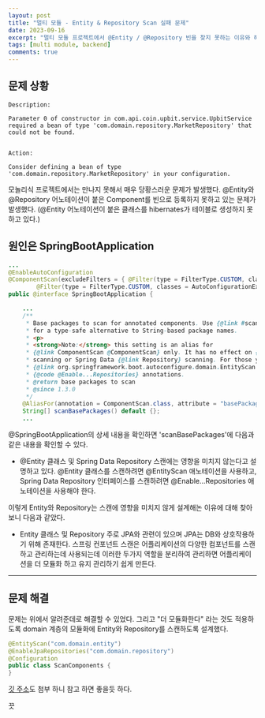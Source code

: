```yaml
---
layout: post
title: "멀티 모듈 - Entity & Repository Scan 실패 문제"
date: 2023-09-16
excerpt: "멀티 모듈 프로젝트에서 @Entity / @Repository 빈을 찾지 못하는 이유와 해결 방법"
tags: [multi module, backend]
comments: true
---
```


## 문제 상황

```log
Description:

Parameter 0 of constructor in com.api.coin.upbit.service.UpbitService required a bean of type 'com.domain.repository.MarketRepository' that could not be found.


Action:

Consider defining a bean of type 'com.domain.repository.MarketRepository' in your configuration.
```

모놀리식 프로젝트에서는 만나지 못해서 매우 당황스러운 문제가 발생했다. @Entity와 @Repository 어노테이션이 붙은 Component를 빈으로 등록하지 못하고 있는 문제가 발생했다. (@Entity 어노테이션이 붙은 클래스를 hibernates가 테이블로 생성하지 못하고 있다.)

## 원인은 SpringBootApplication 

```java
...
@EnableAutoConfiguration
@ComponentScan(excludeFilters = { @Filter(type = FilterType.CUSTOM, classes = TypeExcludeFilter.class),
		@Filter(type = FilterType.CUSTOM, classes = AutoConfigurationExcludeFilter.class) })
public @interface SpringBootApplication {

	...
	/**
	 * Base packages to scan for annotated components. Use {@link #scanBasePackageClasses}
	 * for a type-safe alternative to String-based package names.
	 * <p>
	 * <strong>Note:</strong> this setting is an alias for
	 * {@link ComponentScan @ComponentScan} only. It has no effect on {@code @Entity}
	 * scanning or Spring Data {@link Repository} scanning. For those you should add
	 * {@link org.springframework.boot.autoconfigure.domain.EntityScan @EntityScan} and
	 * {@code @Enable...Repositories} annotations.
	 * @return base packages to scan
	 * @since 1.3.0
	 */
	@AliasFor(annotation = ComponentScan.class, attribute = "basePackages")
	String[] scanBasePackages() default {};
    ...
```

@SpringBootApplication의 상세 내용을 확인하면 'scanBasePackages'에 다음과 같은 내용을 확인할 수 있다. 

* @Entity 클래스 및 Spring Data Repository 스캔에는 영향을 미치지 않는다고 설명하고 있다. @Entity 클래스를 스캔하려면 @EntityScan 애노테이션을 사용하고, Spring Data Repository 인터페이스를 스캔하려면 @Enable...Repositories 애노테이션을 사용해야 한다. 

이렇게 Entity와 Repository는 스캔에 영향을 미치지 않게 설계해논 이유에 대해 찾아보니 다음과 같았다. 

* Entity 클래스 및 Repository 주로 JPA와 관련이 있으며 JPA는 DB와 상호작용하기 위해 존재한다. 
스프링 컨포넌트 스캔은 어플리케이션의 다양한 컴포넌트를 스캔하고 관리하는데 사용되는데 이러한 두가지 역할을 분리하여 관리하면 어플리케이션을 더 모듈화 하고 유지 관리하기 쉽게 만든다.

---

## 문제 해결

문제는 위에서 알려준데로 해결할 수 있었다. 그리고 "더 모듈화한다" 라는 것도 적용하도록 domain 계층의 모듈화에 Entity와 Repository를 스캔하도록 설계했다. 

```java
@EntityScan("com.domain.entity")
@EnableJpaRepositories("com.domain.repository")
@Configuration
public class ScanComponents {
}
```

[깃 주소](https://github.com/backend-deepdive/backend)도 첨부 하니 참고 하면 좋을듯 하다. 

끗